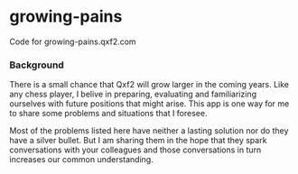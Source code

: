 # growing-pains
Code for growing-pains.qxf2.com

### Background
There is a small chance that Qxf2 will grow larger in the coming years. Like any chess player, I belive in preparing, evaluating and familiarizing ourselves with future positions that might arise. This app is one way for me to share some problems and situations that I foresee.

Most of the problems listed here have neither a lasting solution nor do they have a silver bullet. But I am sharing them in the hope that they spark conversations with your colleagues and those conversations in turn increases our common understanding.
